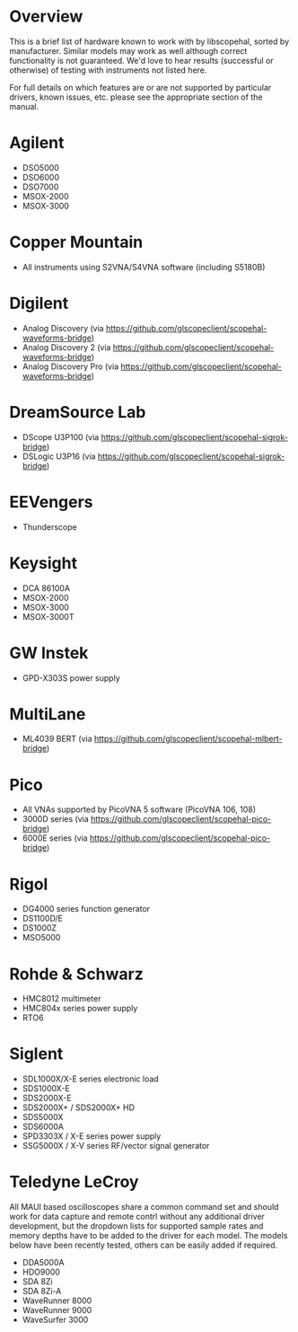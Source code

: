 # Overview

This is a brief list of hardware known to work with by libscopehal, sorted by manufacturer. Similar models may work as well although correct functionality is not guaranteed. We'd love to hear results (successful or otherwise) of testing with instruments not listed here.

For full details on which features are or are not supported by particular drivers, known issues, etc. please see the appropriate section of the manual.

# Agilent

* DSO5000
* DSO6000
* DSO7000
* MSOX-2000
* MSOX-3000

# Copper Mountain

* All instruments using S2VNA/S4VNA software (including S5180B)

# Digilent

* Analog Discovery (via https://github.com/glscopeclient/scopehal-waveforms-bridge)
* Analog Discovery 2 (via https://github.com/glscopeclient/scopehal-waveforms-bridge)
* Analog Discovery Pro (via https://github.com/glscopeclient/scopehal-waveforms-bridge)

# DreamSource Lab

* DScope U3P100 (via https://github.com/glscopeclient/scopehal-sigrok-bridge)
* DSLogic U3P16 (via https://github.com/glscopeclient/scopehal-sigrok-bridge)

# EEVengers

* Thunderscope

# Keysight

* DCA 86100A
* MSOX-2000
* MSOX-3000
* MSOX-3000T

# GW Instek

* GPD-X303S power supply

# MultiLane

* ML4039 BERT (via https://github.com/glscopeclient/scopehal-mlbert-bridge)

# Pico

* All VNAs supported by PicoVNA 5 software (PicoVNA 106, 108)
* 3000D series (via https://github.com/glscopeclient/scopehal-pico-bridge)
* 6000E series (via https://github.com/glscopeclient/scopehal-pico-bridge)

# Rigol

* DG4000 series function generator
* DS1100D/E
* DS1000Z
* MSO5000

# Rohde & Schwarz

* HMC8012 multimeter
* HMC804x series power supply
* RTO6

# Siglent

* SDL1000X/X-E series electronic load
* SDS1000X-E
* SDS2000X-E
* SDS2000X+ / SDS2000X+ HD
* SDS5000X
* SDS6000A
* SPD3303X / X-E series power supply
* SSG5000X / X-V series RF/vector signal generator

# Teledyne LeCroy

All MAUI based oscilloscopes share a common command set and should work for data capture and remote contrl without any additional driver development, but the dropdown lists for supported sample rates and memory depths have to be added to the driver for each model. The models below have been recently tested, others can be easily added if required.

* DDA5000A
* HDO9000
* SDA 8Zi
* SDA 8Zi-A
* WaveRunner 8000
* WaveRunner 9000
* WaveSurfer 3000
